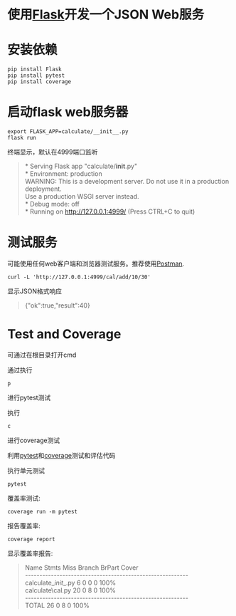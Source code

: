 # 使用[Flask](https://flask.palletsprojects.com/en/1.1.x/)开发一个JSON Web服务

# 安装依赖

    pip install Flask
    pip install pytest
    pip install coverage

# 启动flask web服务器

    export FLASK_APP=calculate/__init__.py
    flask run

终端显示，默认在4999端口监听

> \* Serving Flask app "calculate/__init__.py" <br>
> \* Environment: production <br>
> WARNING: This is a development server. Do not use it in a production deployment. <br>
> Use a production WSGI server instead. <br>
> \* Debug mode: off <br>
> \* Running on http://127.0.0.1:4999/ (Press CTRL+C to quit) <br>

# 测试服务
可能使用任何web客户端和浏览器测试服务。推荐使用[Postman](https://www.getpostman.com/).

    curl -L 'http://127.0.0.1:4999/cal/add/10/30'

显示JSON格式响应
    
> {"ok":true,"result":40}

# Test and Coverage

可通过在根目录打开cmd

通过执行

```shell
p
```

进行pytest测试

执行

```shell
c
```

进行coverage测试

利用[pytest](http://www.pytest.org/en/latest/)和[coverage](https://coverage.readthedocs.io/en/v4.5.x/)测试和评估代码

执行单元测试
    
    pytest

覆盖率测试:

    coverage run -m pytest

报告覆盖率:

    coverage report

显示覆盖率报告:

> Name                    Stmts   Miss Branch BrPart  Cover <br>
> --------------------------------------------------------- <br>
> calculate\__init__.py       6      0      0      0   100% <br>
> calculate\cal.py           20      0      8      0   100% <br>
> --------------------------------------------------------- <br>
> TOTAL                      26      0      8      0   100% <br>
